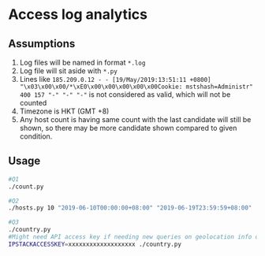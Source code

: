 # Access log analytics

## Assumptions

1. Log files will be named in format `*.log`
2. Log file will sit aside with `*.py`
3. Lines like `185.209.0.12 - - [19/May/2019:13:51:11 +0800] "\x03\x00\x00/*\xE0\x00\x00\x00\x00\x00Cookie: mstshash=Administr" 400 157 "-" "-" "-"` is not considered as valid, which will not be counted
4. Timezone is HKT (GMT +8)
5. Any host count is having same count with the last candidate will still be shown, so there may be more candidate shown compared to given condition.

## Usage
```sh
#Q1
./count.py

#Q2
./hosts.py 10 "2019-06-10T00:00:00+08:00" "2019-06-19T23:59:59+08:00"

#Q3 
./country.py
#Might need API access key if needing new queries on geolocation info outside the cache file, see https://ipstack.com/
IPSTACKACCESSKEY=xxxxxxxxxxxxxxxxxxx ./country.py
```
